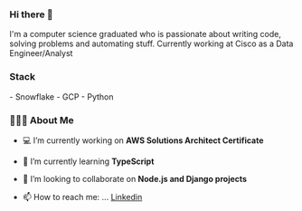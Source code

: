 ### Hi there 👋
<div align="left"> 
I'm a computer science graduated who is passionate about writing code, solving problems and automating stuff. 
  Currently working at Cisco as a Data Engineer/Analyst
  <h3> Stack </h3>
  - Snowflake
  - GCP
  - Python

<h3> 👨🏻‍💻 About Me </h3>

- 💻  I’m currently working on **AWS Solutions Architect Certificate**

- 📖  I’m currently learning **TypeScript**

- 🤝  I’m looking to collaborate on **Node.js and Django projects**

- 📫  How to reach me: ... [Linkedin](https://www.linkedin.com/in/richard-guaman/)
</div>
